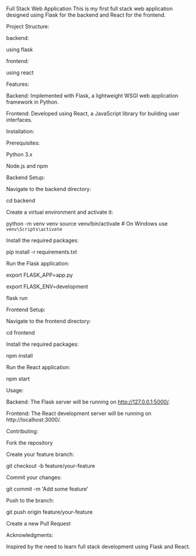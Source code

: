 Full Stack Web Application
This is my first full stack web application designed using Flask for the backend and React for the frontend.

Project Structure:

backend:

using flask

frontend:

using react

Features:

Backend: Implemented with Flask, a lightweight WSGI web application framework in Python.

Frontend: Developed using React, a JavaScript library for building user interfaces.

Installation:

Prerequisites:

Python 3.x

Node.js and npm

Backend Setup:

Navigate to the backend directory:

cd backend

Create a virtual environment and activate it:

python -m venv venv
source venv/bin/activate  # On Windows use `venv\Scripts\activate`

Install the required packages:

pip install -r requirements.txt

Run the Flask application:

export FLASK_APP=app.py

export FLASK_ENV=development

flask run


Frontend Setup:

Navigate to the frontend directory:

cd frontend

Install the required packages:

npm install


Run the React application:

npm start

Usage:

Backend: The Flask server will be running on http://127.0.0.1:5000/.

Frontend: The React development server will be running on http://localhost:3000/.

Contributing:

Fork the repository

Create your feature branch:

git checkout -b feature/your-feature

Commit your changes:

git commit -m 'Add some feature'

Push to the branch:

git push origin feature/your-feature

Create a new Pull Request

Acknowledgments:

Inspired by the need to learn full stack development using Flask and React.

